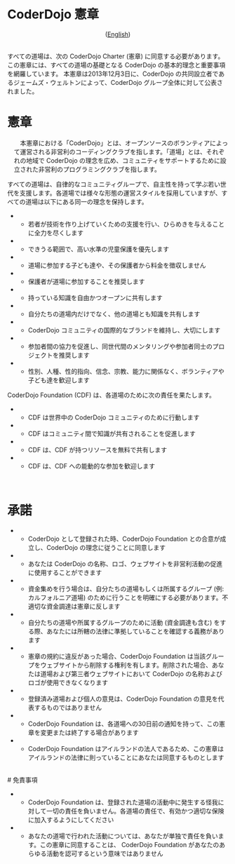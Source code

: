 # CoderDojo 憲章<br/>
<center>(<a href="charter_en">English</a>)</center>
<br/>

すべての道場は、次の CoderDojo Charter (憲章) に同意する必要があります。 この憲章には、すべての道場の基礎となる CoderDojo の基本的理念と重要事項を網羅しています。 本憲章は2013年12月3日に、CoderDojo の共同設立者であるジェームズ・ウェルトンによって、CoderDojo グループ全体に対して公表されました。
<br/>

# 憲章

<p style='counter-increment: keiyaku-paragraph; text-indent: 1em; padding-left: 1pm; margin-left: 15px;'>本憲章における「CoderDojo」とは、オープンソースのボランティアによって運営される非営利のコーディングクラブを指します。「道場」とは、それぞれの地域で CoderDojo の理念を広め、コミュニティをサポートするために設立された非営利のプログラミングクラブを指します。</p>

すべての道場は、自律的なコミュニティグループで、自主性を持って学ぶ若い世代を支援します。各道場では様々な形態の運営スタイルを採用していますが、すべての道場は以下にある同一の理念を保持します。

- - 若者が技術を作り上げていくための支援を行い、ひらめきを与えることに全力を尽くします
- - できうる範囲で、高い水準の児童保護を優先します
- - 道場に参加する子ども達や、その保護者から料金を徴収しません
- - 保護者が道場に参加することを推奨します
- - 持っている知識を自由かつオープンに共有します 
- - 自分たちの道場内だけでなく、他の道場とも知識を共有します
- - CoderDojo コミュニティの国際的なブランドを維持し、大切にします
- - 参加者間の協力を促進し、同世代間のメンタリングや参加者同士のプロジェクトを推奨します
- - 性別、人種、性的指向、信念、宗教、能力に関係なく、ボランティアや子ども達を歓迎します

CoderDojo Foundation (CDF) は、各道場のために次の責任を果たします。

- - CDF は世界中の CoderDojo コミュニティのために行動します
- - CDF はコミュニティ間で知識が共有されることを促進します
- - CDF は、CDF が持つリソースを無料で共有します
- - CDF は、CDF への能動的な参加を歓迎します
<br/>

# 承諾

- - CoderDojo として登録された時、CoderDojo Foundation との合意が成立し、CoderDojo の理念に従うことに同意します
- - あなたは CoderDojo の名称、ロゴ、ウェブサイトを非営利活動の促進に使用することができます
- - 資金集めを行う場合は、自分たちの道場もしくは所属するグループ (例: カルフォルニア道場) のために行うことを明確にする必要があります。不適切な資金調達は憲章に反します
- - 自分たちの道場や所属するグループのために活動 (資金調達も含む) をする際、あなたには所轄の法律に準拠していることを確認する義務があります
- - 憲章の規約に違反があった場合、CoderDojo Foundation は当該グループをウェブサイトから削除する権利を有します。削除された場合、あなたは道場および第三者ウェブサイトにおいて CoderDojo の名称およびロゴが使用できなくなります
- - 登録済み道場および個人の意見は、CoderDojo Foundation の意見を代表するものではありません
- - CoderDojo Foundation は、各道場への30日前の通知を持って、この憲章を変更または終了する場合があります
- - CoderDojo Foundation はアイルランドの法人であるため、この憲章はアイルランドの法律に則っていることにあなたは同意するものとします

<br/>
# 免責事項

- - CoderDojo Foundation は、登録された道場の活動中に発生する怪我に対して一切の責任を負いません。各道場の責任で、有効かつ適切な保険に加入するようにしてください
- - あなたの道場で行われた活動については、あなたが単独で責任を負います。この憲章に同意することは、 CoderDojo Foundation があなたのあらゆる活動を認可するという意味ではありません
